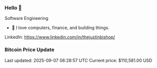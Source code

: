 ### Hello 🤙  

Software Engineering

- 🔭 I love computers, finance, and building things.
  
LinkedIn: https://www.linkedin.com/in/thejustinbishop/  









































































































































































































































































































































































































































































































































































































































































































































































































































































































































































































































































### Bitcoin Price Update
Last updated: 2025-09-07 06:28:57 UTC
Current price: $110,581.00 USD
